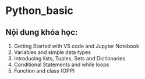 # Python_basic

## **Nội dung khóa học:**

1. Getting Started with VS code and Jupyter Notebook
2. Variables and simple data types
3. Introducing lists, Tuples, Sets and Dictionaries
4. Conditional Statements and while loops
5. Function and class (OPP)
